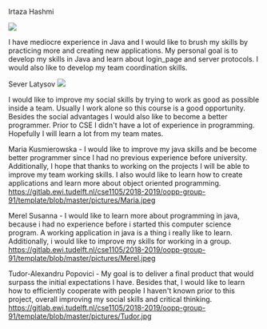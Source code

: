 Irtaza Hashmi

![](https://d1bvpoagx8hqbg.cloudfront.net/259/9ae5a587b07da49763639cd1720114b3.jpg)


I have mediocre experience in Java and I would like to brush my skills by practicing more and creating new applications.
My personal goal is to develop my skills in Java and learn about login_page and server protocols. I would also like to 
develop my team coordination skills.

Sever Latysov
![](https://www.hebbescasting.nl/images/person/60768-4-gr.jpg?t=1500309204)


I would like to improve my social skills by trying to work as good as possible inside a team. Usually I work alone so this course is a good opportunity.
Besides the social advantages I would also like to become a better programmer. Prior to CSE I didn't have a lot of experience in programming. Hopefully I will learn a lot from my team mates.


Maria Kusmierowska -
I would like to improve my java skills and be become better programmer since I had no previous experience before university.
Additionally, I hope that thanks to working on the projects I will be able to improve my team working skills. I also would like to learn how to create applications and learn more about object oriented programming.
https://gitlab.ewi.tudelft.nl/cse1105/2018-2019/oopp-group-91/template/blob/master/pictures/Maria.jpeg


Merel Susanna -
I would like to learn more about programming in java, because i had no experience before i started this computer science program. 
A working application in java is a thing i really like to learn. Additionally, i would like to improve my skills for working in a group.
https://gitlab.ewi.tudelft.nl/cse1105/2018-2019/oopp-group-91/template/blob/master/pictures/Merel.jpeg

Tudor-Alexandru Popovici -
My goal is to deliver a final product that would surpass the initial expectations I have.
Besides that, I would like to learn how to efficiently cooperate with people I haven't known prior to this project, overall improving my social skills and critical thinking.
https://gitlab.ewi.tudelft.nl/cse1105/2018-2019/oopp-group-91/template/blob/master/pictures/Tudor.jpg